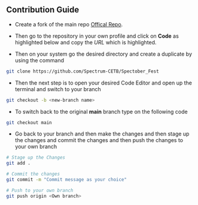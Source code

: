 ## Contribution Guide

- Create a fork of the main repo [Offical Repo](https://github.com/Spectrum-CETB/Spectober_Fest).

- Then go to the repository in your own profile and click on **Code** as highlighted below and copy the _URL_ which is highlighted.

- Then on your system go the desired directory and create a duplicate by using the command

```bash
git clone https://github.com/Spectrum-CETB/Spectober_Fest
```

- Then the next step is to open your desired Code Editor and open up the terminal and switch to your branch

```bash
git checkout -b <new-branch name>
```

- To switch back to the original **main** branch type on the following code

```bash
git checkout main
```

- Go back to your branch and then make the changes and then stage up the changes and commit the changes and then push the changes to your own branch

```bash
# Stage up the Changes
git add .

# Commit the changes
git commit -m "Commit message as your choice"

# Push to your own branch
git push origin <Own branch>
```
